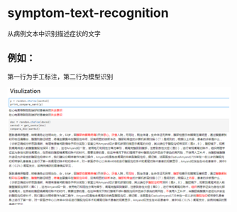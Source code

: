 # symptom-text-recognition
从病例文本中识别描述症状的文字

例如：
--
第一行为手工标注，第二行为模型识别

![](https://github.com/airxiechao/symptom-text-recognition/raw/master/vis.png)

